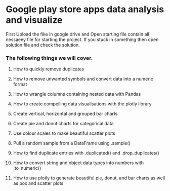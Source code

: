 # Google play store apps data analysis and visualize

First Upload the fike in google drive and Open starting file contain all nessaeey file for starting the project. If you stuck in something then open solution file and check the solution.
### The following things we will cover.

1. How to quickly remove duplicates

2. How to remove unwanted symbols and convert data into a numeric format

3. How to wrangle columns containing nested data with Pandas

4. How to create compelling data visualisations with the plotly library

5. Create vertical, horizontal and grouped bar charts

6. Create pie and donut charts for categorical data

7. Use colour scales to make beautiful scatter plots

8. Pull a random sample from a DataFrame using .sample()

9. How to find duplicate entries with .duplicated() and .drop_duplicates()

10. How to convert string and object data types into numbers with .to_numeric()

11. How to use plotly to generate beautiful pie, donut, and bar charts as well as box and scatter plots

